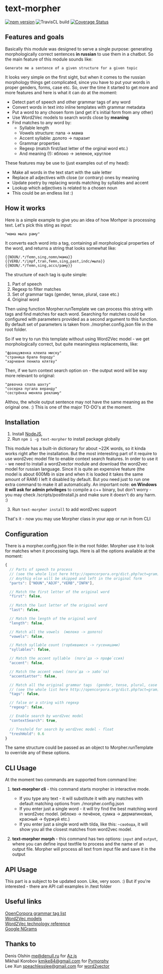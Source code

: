 # text-morpher
[![npm version](https://badge.fury.io/js/text-morpher.svg)](https://badge.fury.io/js/text-morpher)
![TravisCL build](https://api.travis-ci.org/nowherenone/text-morpher.svg?branch=master)
[![Coverage Status](https://coveralls.io/repos/github/nowherenone/text-morpher/badge.svg?branch=master)](https://coveralls.io/github/nowherenone/text-morpher?branch=master)

## Features and goals

Basically this module was designed to serve a single purpose: generating morphologically correct sentences **in russian** to use them in a chatbot. So the main feature of this module sounds like:

	Generate me a sentence of a given structure for a given topic

It looks very simple on the first sight, but when it comes to the russian morphology things get complicated, since you have to put your words in proper genders, forms, case etc. So, over the time it started to get more and more features and here is what it can do at the moment:

* Detect part of speech and other grammar tags of any word
* Convert words in text into inline templates with grammar metadata
* Put a word to any chosen form (and get it's initial form from any other)
* Use Word2Vec models to search words close by **meaning**
* Find matches to any word by:
    * Syllable length
    * Vowels structure: папа -> мама 
    * Accent syllable: долото -> паразит
    * Grammar properties
    * Regexp (match first/last letter of the orginal word etc.)
    * And meaning (!): яблоко -> зеленое, круглое

These features may be use to (just examples out of my head):
* Make all words in the text start with the sale letter
* Replace all adjectives with close (or contrary) ones by meaning 
* Update poetry by replacing words matching by syllables and accent
* Lookup which adjectives is related to a chosen noun
* This could be an endless list :)

## How it works

Here is a simple example to give you an idea of how Morhper is processing text. Let's pick this sting as input:

    "мама мыла раму"

It converts each word into a tag, containing all morphological properties of the word, and returns a string that looks somewhat like:

    {{NOUN/.*/femn,sing,nomn/мама}} 
    {{VERB/.*/impf,tran,femn,sing,past,indc/мыла}} 
    {{NOUN/.*/femn,sing,accs/раму}}

The structure of each tag is quite simple:
1. Part of speech
2. Regexp to filter matches
3. Set of grammar tags (gender, tense, plural, case etc.)
4. Original word

Then using function Morpher.runTemplate we can process this string with tags and find matches for each word. Searching for matches could be configured with parameters provided as a second argument to this function. By default set of parameters is taken from ./morpher.config.json file in the root folder. 

So if we try to run this template without using Word2Vec model - we get morphologically correct, but quite meaningless replacements, like:

    "француженка клеила миску"
    "страница брала бороду"
    "харчевня пенила клятву"

Then, if we turn context search option on - the output word will be way more relevant to original: 

    "девочка слала шахту"
    "соседка пугала веранду"
    "сестрёнка меняла рекламу"

Althou, the whole output sentence may not have the same meaning as the original one.  :)  This is one of the major TO-DO's at the moment.

## Installation 

1. Install [NodeJS](https://nodejs.org),   
2. Run `npm i -g text-morpher` to install package globally

This module has a built-in dictionary for about ~22K words, so it kinda  works right after the installation. But the most interesting part of it require to use word2vec model file to enable context search features.
In order to use it - we need to install a word2vector module and download the word2vec model for russian language.  Since it is quite an expensive feature (the model is about 600Mb in size and when it is loaded it takes the same amount of RAM) I left it disabled by default.  But you need just to run one extra command to make it all automatically. An important note: **on Windows it will ask for admin privileges** to compile a c++ binary, but don't worry - you may check /scripts/postInstall.js and make sure it doesn't do any harm. :)

3. Run `text-morpher install` to add word2vec support

That's it - now you may use Morpher class in your app or run in from CLI

## Configuration

There is a morpher.config.json file in the root folder. Morpher use it to look for matches when it processing tags.  Here is all the options available at the moment:

```js
{
  // Parts of speech to process
  // (see the whole list here http://opencorpora.org/dict.php?act=gram)
  // Anythig else will be skipped and left in the original form
  "parts": ["NOUN","ADJF","VERB","INFN"],

  // Match the first letter of the original word
  "first": false,
  
  // Match the last letter of the original word
  "last": false,

  // Match the length of the original word
  "length": false,

  // Match all the vowels  (молоко -> долото)
  "vowels": false,

  // Match syllable count (горбившиеся -> гусеницами)
  "syllables": false,

  // Match the accent syllable  (пого`да -> профе`ссия)
  "accent": false,

  // Match the accent vowel (пого`да -> забо`та)
  "accentLetter": false,

  // Match all the original grammar tags  (gender, tense, plural, case etc.) 
  // (see the whole list here http://opencorpora.org/dict.php?act=gram)
  "tags": false,

  // false or a string with regexp
  "regexp": false,

  // Enable search by word2vec model
  "contextSearch": true,

  // Treshold for search by word2vec model - float
  "treshHold": 0.6
}
```

The same structure could be passed as an object to Morpher.runTemplate to override any of these options.


## CLI Usage 

At the moment two commands are supported from command line: 

1. **text-morpher cli** - this command starts morpher in interactive mode. 
    * If you type any text - it will substitute it with any matches with default matching options from  ./morpher.config.json
    * If you enter just a single word - it will try find the best matching word in word2vec model.
      (яблоко -> печёное, сумка -> дерматиновая,  красный -> буржуй еtc.)  
    * If you enter just a single word with tilda, like this: `~свобода`, it will show you all the closest matches from word2vec model.

2. **text-morpher morph** - this command has two options: `input` and `output`, where you can define input textfile to process and the name of an output file. Morpher will process all text from input file and save it in the output


## API Usage 

This part is a subject to be updated soon.
Like, very soon. :) But if you're interested - there are API call examples 
in /test folder


## Useful links 

[OpenCorpora grammar tag list](http://opencorpora.org/dict.php?act=gram)  
[Word2Vec models](http://rusvectores.org/ru/models/)  
[Word2Vec technology reference](https://deeplearning4j.org/word2vec.html)  
[Google NGrams](http://storage.googleapis.com/books/ngrams/books/datasetsv2.html)


## Thanks to 

Denis Olshin <me@denull.ru> for [Az.js](https://github.com/deNULL/Az.js)   
Mikhail Korobov <kmike84@gmail.com> for [Pymorphy](https://github.com/kmike/pymorphy2)   
Lee Xun <speachlesslee@gmail.com> for [word2vector](https://github.com/LeeXun/word2vector)



